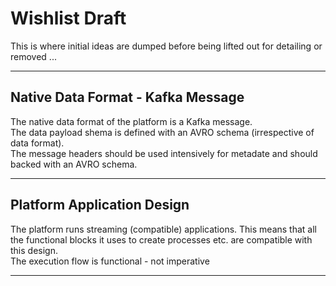 # Wishlist Draft

This is where initial ideas are dumped before being lifted out for detailing or removed ...

---

## Native Data Format - Kafka Message

The native data format of the platform is a Kafka message.   
The data payload shema is defined with an AVRO schema (irrespective of data format).  
The message headers should be used intensively for metadate and should backed with an AVRO schema.

---

## Platform Application Design

The platform runs streaming (compatible) applications. 
This means that all the functional blocks it uses to create processes etc. are compatible with this design.  
The execution flow is functional - not imperative

---
